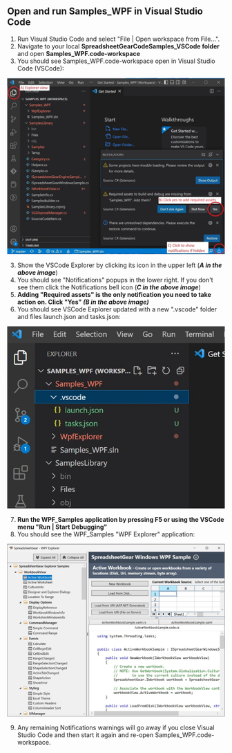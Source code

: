 ## Open and run Samples_WPF in Visual Studio Code
1. Run Visual Studio Code and select "File | Open workspace from File...".
2. Navigate to your local **SpreadsheetGearCodeSamples_VSCode folder** and open **Samples_WPF.code-workspace**
3. You should see Samples_WPF.code-workspace open in Visual Studio Code (VSCode):

![Image](WPFCodeSamplesFirstOpen_v3.jpg)

3. Show the VSCode Explorer by clicking its icon in the upper left (***A in the above image***)
4. You should see "Notifications" popups in the lower right. If you don't see them click the Notifications bell icon (***C in the above image***)
5. **Adding "Required assets" is the only notification you need to take action on. Click "Yes" *(B in the above image)***
6. You should see VSCode Explorer updated with a new ".vscode" folder and files launch.json and tasks.json:
 
![Image](WPFCodeExplorerUpdated.jpg)

7. **Run the WPF_Samples application by pressing F5 or using the VSCode menu "Run | Start Debugging"**
8. You should see the WPF_Samples "WPF Explorer" application:

![Image](WPFCodeSamplesExplorer_v2.jpg)

9. Any remaining Notifications warnings will go away if you close Visual Studio Code and then start it again and re-open Samples_WPF.code-workspace.
